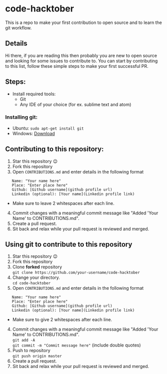 # code-hacktober

This is a repo to make your first contribution to open source and to learn the git workflow.

## Details

Hi there, if you are reading this then probably you are new to open source and looking for some issues to contribute to. You can start by contributing to this list, follow these simple steps to make your first successful PR.  

## Steps:

* Install required tools:
  * Git
  * Any IDE of your choice (for ex. sublime text and atom)

### Installing git:

- Ubuntu:  `sudo apt-get install git`
- Windows: [Download](https://git-scm.com/download/win)


## Contributing to this repository:

1. Star this repository :wink:
2. Fork this repository
3. Open `CONTRIBUTIONS.md` and enter details in the following format  
```
   Name: "Your name here"  
   Place: "Enter place here"  
   Github: [Github username](github profile url)  
   Linkedin (optional): [Your name](Linkedin profile link)  
```
   * Make sure to leave 2 whitespaces after each line.  
4. Commit changes with a meaningful commit message like "Added 'Your Name' to CONTRIBUTIONS.md".
5. Create a pull request.
6. Sit back and relax while your pull request is reviewed and merged.

## Using git to contribute to this repository  
1. Star this repository :wink:
2. Fork this repository
3. Clone **forked** repository  
  `git clone https://github.com/your-username/code-hacktober`
4. Change your directory.  
  `cd code-hacktober`
3. Open `CONTRIBUTIONS.md` and enter details in the following format  
```
   Name: "Your name here"  
   Place: "Enter place here"  
   Github: [Github username](github profile url)  
   Linkedin (optional): [Your name](Linkedin profile link)  
```
   * Make sure to give 2 whitespaces after each line.  
4. Commit changes with a meaningful commit message like "Added 'Your Name' to CONTRIBUTIONS.md".  
   ` git add -A `  
   ` git commit -m "Commit message here" ` (include double quotes)
5. Push to repository  
   `git push origin master`
6. Create a pull request.
7. Sit back and relax while your pull request is reviewed and merged.
